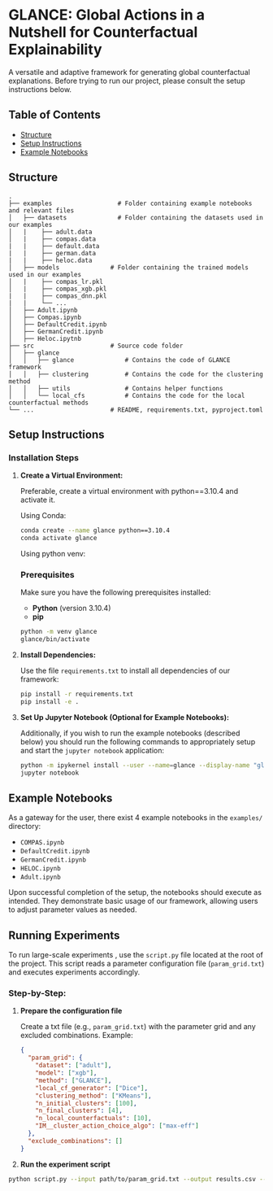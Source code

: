 # GLANCE: Global Actions in a Nutshell for Counterfactual Explainability
A versatile and adaptive framework for generating global counterfactual explanations.
Before trying to run our project, please consult the setup instructions below.

## Table of Contents
- [Structure](#structure)
- [Setup Instructions](#setup-instructions)
- [Example Notebooks](#example-notebooks)

## Structure
    .
    ├── examples                  # Folder containing example notebooks and relevant files
    │   ├── datasets              # Folder containing the datasets used in our examples  
    │   |    ├── adult.data            
    │   |    ├── compas.data  
    |   |    ├── default.data  
    |   |    ├── german.data  
    |   |    ├── heloc.data   
    │   ├── models              # Folder containing the trained models used in our examples  
    │   |    ├── compas_lr.pkl            
    │   |    ├── compas_xgb.pkl  
    |   |    ├── compas_dnn.pkl  
    |   |    └── ...   
    │   ├── Adult.ipynb
    │   ├── Compas.ipynb
    │   ├── DefaultCredit.ipynb
    │   ├── GermanCredit.ipynb
    │   ├── Heloc.ipytnb              
    ├── src                     # Source code folder
    │   ├── glance     
    │   │   ├── glance              # Contains the code of GLANCE framework
    │   │   ├── clustering          # Contains the code for the clustering method
    │   │   ├── utils               # Contains helper functions
    │   │   └── local_cfs           # Contains the code for the local counterfactual methods
    └── ...                     # README, requirements.txt, pyproject.toml

## Setup Instructions

### Installation Steps

1. **Create a Virtual Environment:**
   
    Preferable, create a virtual environment with python==3.10.4 and activate it. 

    Using Conda:
    ```bash
    conda create --name glance python==3.10.4
    conda activate glance
    ```

    Using python venv:
    ### Prerequisites
    
    Make sure you have the following prerequisites installed:
    - **Python** (version 3.10.4)
    - **pip**
    ```bash
    python -m venv glance
    glance/bin/activate  
    ```


3. **Install Dependencies:**
   
    Use the file `requirements.txt` to install all dependencies of our framework:

    ```bash
    pip install -r requirements.txt
    pip install -e .
    ```

4. **Set Up Jupyter Notebook (Optional for Example Notebooks):**
   
    Additionally, if you wish to run the example notebooks (described below) you should run the following commands to appropriately setup and start the `jupyter notebook` application:

    ```bash
    python -m ipykernel install --user --name=glance --display-name "glance env"
    jupyter notebook

    ```

## Example Notebooks

As a gateway for the user, there exist 4 example notebooks in the `examples/` directory:

- `COMPAS.ipynb`
- `DefaultCredit.ipynb`
- `GermanCredit.ipynb`
- `HELOC.ipynb`
- `Adult.ipynb`

Upon successful completion of the setup, the notebooks should execute as intended. They demonstrate basic usage of our framework, allowing users to adjust parameter values as needed.

## Running Experiments

To run large-scale experiments , use the `script.py` file located at the root of the project. This script reads a parameter configuration file (`param_grid.txt`) and executes experiments accordingly.

### Step-by-Step:

1. **Prepare the configuration file**

   Create a txt file (e.g., `param_grid.txt`) with the parameter grid and any excluded combinations. Example:

   ```json
   {
     "param_grid": {
       "dataset": ["adult"],
       "model": ["xgb"],
       "method": ["GLANCE"],
       "local_cf_generator": ["Dice"],
       "clustering_method": ["KMeans"],
       "n_initial_clusters": [100],
       "n_final_clusters": [4],
       "n_local_counterfactuals": [10],
       "IM__cluster_action_choice_algo": ["max-eff"]
     },
     "exclude_combinations": []
   }

2. **Run the experiment script**
```bash
python script.py --input path/to/param_grid.txt --output results.csv --error errors.log
```
